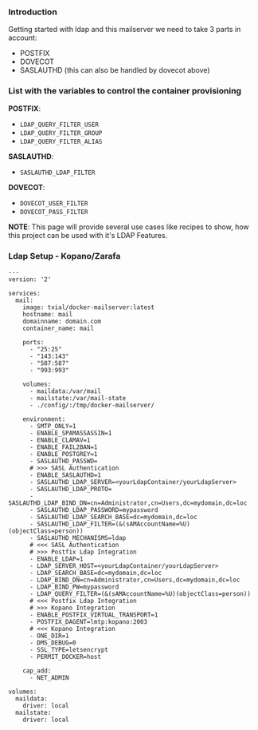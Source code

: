 ### Introduction

Getting started with ldap and this mailserver we need to take 3 parts in account:

* POSTFIX
* DOVECOT
* SASLAUTHD (this can also be handled by dovecot above)

### List with the variables to control the container provisioning

__POSTFIX__:
* `LDAP_QUERY_FILTER_USER`
* `LDAP_QUERY_FILTER_GROUP`
* `LDAP_QUERY_FILTER_ALIAS`

__SASLAUTHD__:

* `SASLAUTHD_LDAP_FILTER`

__DOVECOT__:
* `DOVECOT_USER_FILTER`
* `DOVECOT_PASS_FILTER`


**NOTE**: This page will provide several use cases like recipes to show, how this project can be used with it's LDAP Features.

### Ldap Setup - Kopano/Zarafa
```
---
version: '2'

services:
  mail:
    image: tvial/docker-mailserver:latest
    hostname: mail
    domainname: domain.com
    container_name: mail

    ports:
      - "25:25"
      - "143:143"
      - "587:587"
      - "993:993"

    volumes:
      - maildata:/var/mail
      - mailstate:/var/mail-state
      - ./config/:/tmp/docker-mailserver/

    environment:
      - SMTP_ONLY=1
      - ENABLE_SPAMASSASSIN=1
      - ENABLE_CLAMAV=1
      - ENABLE_FAIL2BAN=1
      - ENABLE_POSTGREY=1
      - SASLAUTHD_PASSWD=      
      # >>> SASL Authentication
      - ENABLE_SASLAUTHD=1
      - SASLAUTHD_LDAP_SERVER=<yourLdapContainer/yourLdapServer>
      - SASLAUTHD_LDAP_PROTO=
      - SASLAUTHD_LDAP_BIND_DN=cn=Administrator,cn=Users,dc=mydomain,dc=loc
      - SASLAUTHD_LDAP_PASSWORD=mypassword
      - SASLAUTHD_LDAP_SEARCH_BASE=dc=mydomain,dc=loc
      - SASLAUTHD_LDAP_FILTER=(&(sAMAccountName=%U)(objectClass=person))
      - SASLAUTHD_MECHANISMS=ldap
      # <<< SASL Authentication
      # >>> Postfix Ldap Integration
      - ENABLE_LDAP=1
      - LDAP_SERVER_HOST=<yourLdapContainer/yourLdapServer>
      - LDAP_SEARCH_BASE=dc=mydomain,dc=loc
      - LDAP_BIND_DN=cn=Administrator,cn=Users,dc=mydomain,dc=loc
      - LDAP_BIND_PW=mypassword
      - LDAP_QUERY_FILTER=(&(sAMAccountName=%U)(objectClass=person))
      # <<< Postfix Ldap Integration
      # >>> Kopano Integration
      - ENABLE_POSTFIX_VIRTUAL_TRANSPORT=1
      - POSTFIX_DAGENT=lmtp:kopano:2003
      # <<< Kopano Integration
      - ONE_DIR=1
      - DMS_DEBUG=0
      - SSL_TYPE=letsencrypt
      - PERMIT_DOCKER=host

    cap_add:
      - NET_ADMIN

volumes:
  maildata:
    driver: local
  mailstate:
    driver: local
```